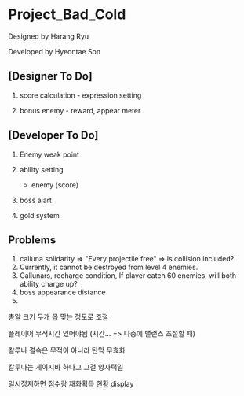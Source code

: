 # Project_Bad_Cold

Designed by Harang Ryu

Developed by Hyeontae Son

## [Designer To Do]
1. score calculation - expression setting

2. bonus enemy - reward, appear meter


## [Developer To Do]
1. Enemy weak point

3. ability setting
    
    - enemy (score)
    
4. boss alart

7. gold system

## Problems
1. calluna solidarity => "Every projectile free" => is collision included?
2. Currently, it cannot be destroyed from level 4 enemies.
3. Callunars, recharge condition, If player catch 60 enemies, will both ability charge up?
4. boss appearance distance
5. 

총알 크기 두개 몹 맞는 정도로 조절

플레이어 무적시간 있어야됨 (시간... => 나중에 밸런스 조절할 때)

칼루나 결속은 무적이 아니라 탄막 무효화

칼루나는 게이지바 하나고 그걸 양자택일

일시정지하면 점수랑 재화획득 현황 display


